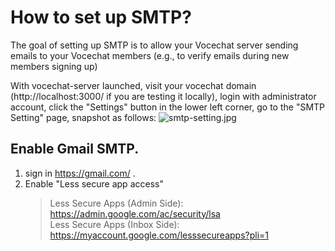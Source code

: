 # How to set up SMTP?

The goal of setting up SMTP is to allow your Vocechat server sending emails to your Vocechat members (e.g., to verify emails during new members signing up)

With vocechat-server launched, visit your vocechat domain (http://localhost:3000/ if you are testing it locally), login with administrator account, click the "Settings" button in the lower left corner, go to the "SMTP Setting" page, snapshot as follows:
![smtp-setting.jpg](image/smtp-setting.jpg)

## Enable Gmail SMTP.
1. sign in https://gmail.com/ .
2. Enable "Less secure app access"
   > Less Secure Apps (Admin Side): https://admin.google.com/ac/security/lsa  
   > Less Secure Apps (Inbox Side): https://myaccount.google.com/lesssecureapps?pli=1

